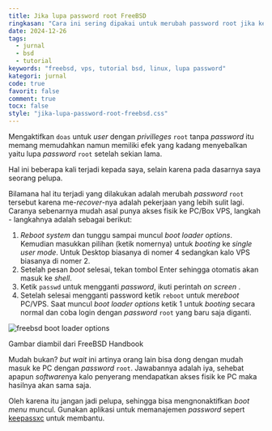 ```yaml
---
title: Jika lupa password root FreeBSD
ringkasan: "Cara ini sering dipakai untuk merubah password root jika kelupaan"
date: 2024-12-26
tags:
  - jurnal
  - bsd
  - tutorial
keywords: "freebsd, vps, tutorial bsd, linux, lupa password"
kategori: jurnal
code: true
favorit: false
comment: true
tocx: false
style: "jika-lupa-password-root-freebsd.css"
---
```


Mengaktifkan `doas` untuk _user_ dengan _privilleges_ `root` tanpa _password_ itu memang memudahkan namun memiliki efek yang kadang menyebalkan yaitu lupa _password_ `root` setelah sekian lama.

Hal ini beberapa kali terjadi kepada saya, selain karena pada dasarnya saya seorang pelupa.

Bilamana hal itu terjadi yang dilakukan adalah merubah _password_ `root` tersebut karena me-_recover_-nya adalah pekerjaan yang lebih sulit lagi. Caranya sebenarnya mudah asal punya akses fisik ke PC/Box VPS, langkah - langkahnya adalah sebagai berikut:

1. _Reboot system_ dan tunggu sampai muncul _boot loader options_. Kemudian masukkan pilihan (ketik nomernya) untuk _booting_ ke _single user mode_. Untuk Desktop biasanya di nomer 4 sedangkan kalo VPS biasanya di nomer 2.
2. Setelah pesan _boot_ selesai, tekan tombol Enter sehingga otomatis akan masuk ke _shell_.
3. Ketik `passwd` untuk mengganti _password_, ikuti perintah _on screen_ .
4. Setelah selesai mengganti password ketik `reboot` untuk me*reboot* PC/VPS. Saat muncul _boot loader options_ ketik 1 untuk _booting_ secara normal dan coba login dengan _password_ `root` yang baru saja diganti.

![freebsd boot loader options](https://ik.imagekit.io/hjse9uhdjqd/jurnal/freebsd_lupa_password/bsdinstall-newboot-loader-menu_dy1DYb2c2.png?updatedAt=1735196565380)

<aside class="image">Gambar diambil dari FreeBSD Handbook</aside>

Mudah bukan? _but wait_ ini artinya orang lain bisa dong dengan mudah masuk ke PC dengan _password_ `root`. Jawabannya adalah iya, sehebat apapun *software*nya kalo penyerang mendapatkan akses fisik ke PC maka hasilnya akan sama saja.

Oleh karena itu jangan jadi pelupa, sehingga bisa mengnonaktifkan _boot menu_ muncul. Gunakan aplikasi untuk memanajemen _password_ sepert [keepassxc](https://keepassxc.org) untuk membantu.
